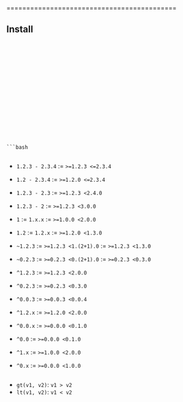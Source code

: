 ===========================================

## Install

```bash
````



```js

```


```













```





















```


```bash
```


```bash
```






* `1.2.3 - 2.3.4` := `>=1.2.3 <=2.3.4`


* `1.2 - 2.3.4` := `>=1.2.0 <=2.3.4`


* `1.2.3 - 2.3` := `>=1.2.3 <2.4.0`
* `1.2.3 - 2` := `>=1.2.3 <3.0.0`





* `1` := `1.x.x` := `>=1.0.0 <2.0.0`
* `1.2` := `1.2.x` := `>=1.2.0 <1.3.0`



* `~1.2.3` := `>=1.2.3 <1.(2+1).0` := `>=1.2.3 <1.3.0`
* `~0.2.3` := `>=0.2.3 <0.(2+1).0` := `>=0.2.3 <0.3.0`





* `^1.2.3` := `>=1.2.3 <2.0.0`
* `^0.2.3` := `>=0.2.3 <0.3.0`
* `^0.0.3` := `>=0.0.3 <0.0.4`


* `^1.2.x` := `>=1.2.0 <2.0.0`
* `^0.0.x` := `>=0.0.0 <0.1.0`
* `^0.0` := `>=0.0.0 <0.1.0`


* `^1.x` := `>=1.0.0 <2.0.0`
* `^0.x` := `>=0.0.0 <1.0.0`



```bnf
```







* `gt(v1, v2)`: `v1 > v2`
* `lt(v1, v2)`: `v1 < v2`
















<!--
thing.
-->



